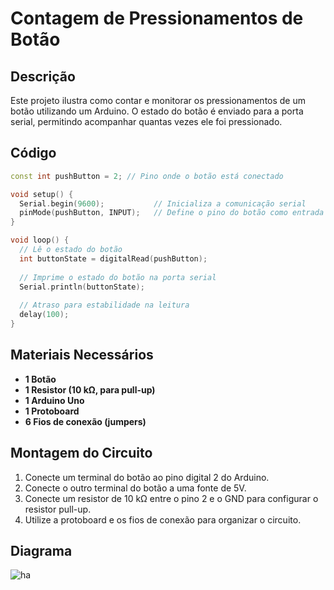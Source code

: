 # Contagem de Pressionamentos de Botão

## Descrição
Este projeto ilustra como contar e monitorar os pressionamentos de um botão utilizando um Arduino. O estado do botão é enviado para a porta serial, permitindo acompanhar quantas vezes ele foi pressionado.

## Código
```cpp
const int pushButton = 2; // Pino onde o botão está conectado

void setup() {
  Serial.begin(9600);           // Inicializa a comunicação serial
  pinMode(pushButton, INPUT);   // Define o pino do botão como entrada
}

void loop() {
  // Lê o estado do botão
  int buttonState = digitalRead(pushButton);
  
  // Imprime o estado do botão na porta serial
  Serial.println(buttonState);
  
  // Atraso para estabilidade na leitura
  delay(100);
}
```

## Materiais Necessários
- **1 Botão**
- **1 Resistor (10 kΩ, para pull-up)**
- **1 Arduino Uno**
- **1 Protoboard**
- **6 Fios de conexão (jumpers)**

## Montagem do Circuito
1. Conecte um terminal do botão ao pino digital 2 do Arduino.
2. Conecte o outro terminal do botão a uma fonte de 5V.
3. Conecte um resistor de 10 kΩ entre o pino 2 e o GND para configurar o resistor pull-up.
4. Utilize a protoboard e os fios de conexão para organizar o circuito.

## Diagrama
![ha](https://github.com/yan1415/ATIVIDADES_LIA/blob/main/2-%20Contagem%20de%20pressionamentos%20de%20bot%C3%A3o/Cool%20Esboo-Stantia.png)
